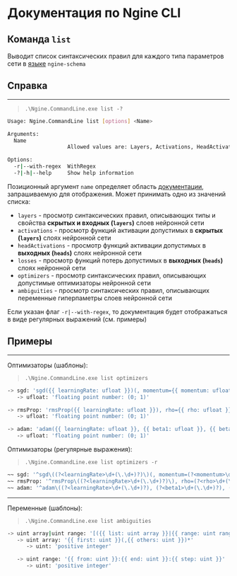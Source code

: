 # Документация по Ngine CLI
## Команда `list`

Выводит список синтаксических правил для каждого типа параметров сети в [языке](ngine-schema.md) `ngine-schema`

## Справка
___
> `.\Ngine.CommandLine.exe list -?`

```bash
Usage: Ngine.CommandLine list [options] <Name>

Arguments:
  Name
                   Allowed values are: Layers, Activations, HeadActivations, Losses, Optimizers, Ambiguities

Options:
  -r|--with-regex  WithRegex
  -?|-h|--help     Show help information
```

Позиционный аргумент `name` определяет область [документации](ngine-schema.md), запрашиваемую для отображения.  Может принимать одно из значений списка:
- `layers` - просмотр синтаксических правил, описывающих типы и свойства **скрытых и входных (`layers`)** слоев нейронной сети
- `activations` - просмотр функций активации допустимых в **скрытых (`layers`)** слоях нейронной сети
- `headActivations` - просмотр функций активации допустимых в **выходных (`heads`)** слоях нейронной сети 
- `losses` - просмотр функций потерь допустимых в **выходных (`heads`)** слоях нейронной сети
- `optimizers` - просмотр синтаксических правил, описывающих допустимые оптимизаторы нейронной сети
- `ambiguities` - просмотр синтаксических правил, описывающих переменные гиперпаметры слоев нейронной сети

Если указан флаг `-r|--with-regex`, то документация будет отображаться в виде регулярных выражений (см. примеры)

## Примеры
____


Оптимизаторы (шаблоны): 

> `.\Ngine.CommandLine.exe list optimizers`
```bash
-> sgd: 'sgd({{ learningRate: ufloat }})(, momentum={{ momentum: ufloat }})?(, decay={{ decay: ufloat }})?'
   -> ufloat: 'floating point number: (0; 1)'

-> rmsProp: 'rmsProp({{ learningRate: ufloat }}), rho={{ rho: ufloat }}(, decay={{ decay: ufloat }})?'
   -> ufloat: 'floating point number: (0; 1)'

-> adam: 'adam({{ learningRate: ufloat }}, {{ beta1: ufloat }}, {{ beta2: ufloat }})(, decay={{ decay: ufloat }})?'
   -> ufloat: 'floating point number: (0; 1)'
```


Оптимизаторы (регулярные выражения):

> `.\Ngine.CommandLine.exe list optimizers -r`
```bash
~~ sgd: '^sgd\((?<learningRate>\d+(\.\d+)?)\)(, momentum=(?<momentum>\d+(\.\d+)?))?(, decay=(?<decay>\d+(\.\d+)?))?$'
~~ rmsProp: '^rmsProp\((?<learningRate>\d+(\.\d+)?)\), rho=(?<rho>\d+(\.\d+)?)(, decay=(?<decay>\d+(\.\d+)?))?$'
~~ adam: '^adam\((?<learningRate>\d+(\.\d+)?), (?<beta1>\d+(\.\d+)?), (?<beta2>\d+(\.\d+)?)\)(, decay=(?<decay>\d+(\.\d+)?))?$'
```

____
Переменные (шаблоны):
>  `.\Ngine.CommandLine.exe list ambiguities`
```bash
-> uint array|uint range: '[({{ list: uint array }}|{{ range: uint range }})]'
   -> uint array: '{{ first: uint }}(,{{ others: uint }})*'
      -> uint: 'positive integer'

   -> uint range: '{{ from: uint }}:{{ end: uint }}:{{ step: uint }}'
      -> uint: 'positive integer'
```
